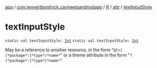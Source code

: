[app](../../../index.md) / [com.lennertbontinck.carmeetsandroidapp](../../index.md) / [R](../index.md) / [attr](index.md) / [textInputStyle](./text-input-style.md)

# textInputStyle

`static val textInputStyle: `[`Int`](https://kotlinlang.org/api/latest/jvm/stdlib/kotlin/-int/index.html)
`static val textInputStyle: `[`Int`](https://kotlinlang.org/api/latest/jvm/stdlib/kotlin/-int/index.html)

May be a reference to another resource, in the form "`@[+][*package*:]*type*/*name*`" or a theme attribute in the form "`?[*package*:]*type*/*name*`".

